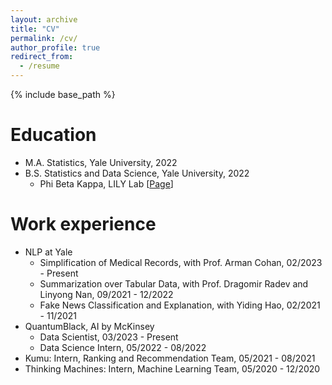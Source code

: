 ```yaml
---
layout: archive
title: "CV"
permalink: /cv/
author_profile: true
redirect_from:
  - /resume
---
```


{% include base_path %}

Education
======
* M.A. Statistics, Yale University, 2022
* B.S. Statistics and Data Science, Yale University, 2022
  * Phi Beta Kappa, LILY Lab [<a href="https://yale-lily.github.io/">Page</a>]

Work experience
======
* NLP at Yale
  * Simplification of Medical Records, with Prof. Arman Cohan, 02/2023 - Present
  * Summarization over Tabular Data, with Prof. Dragomir Radev and Linyong Nan, 09/2021 - 12/2022
  * Fake News Classification and Explanation, with Yiding Hao, 02/2021 - 11/2021
* QuantumBlack, AI by McKinsey
  * Data Scientist, 03/2023 - Present
  * Data Science Intern, 05/2022 - 08/2022
* Kumu: Intern, Ranking and Recommendation Team, 05/2021 - 08/2021
* Thinking Machines: Intern, Machine Learning Team, 05/2020 - 12/2020
